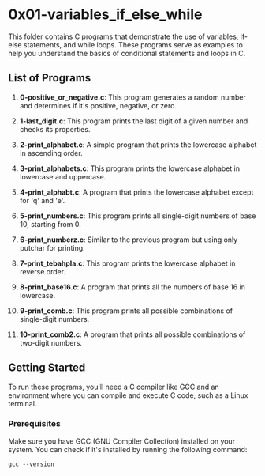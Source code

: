 # 0x01-variables_if_else_while

This folder contains C programs that demonstrate the use of variables, if-else statements, and while loops. These programs serve as examples to help you understand the basics of conditional statements and loops in C.

## List of Programs

1. **0-positive_or_negative.c**: This program generates a random number and determines if it's positive, negative, or zero.

2. **1-last_digit.c**: This program prints the last digit of a given number and checks its properties.

3. **2-print_alphabet.c**: A simple program that prints the lowercase alphabet in ascending order.

4. **3-print_alphabets.c**: This program prints the lowercase alphabet in lowercase and uppercase.

5. **4-print_alphabt.c**: A program that prints the lowercase alphabet except for 'q' and 'e'.

6. **5-print_numbers.c**: This program prints all single-digit numbers of base 10, starting from 0.

7. **6-print_numberz.c**: Similar to the previous program but using only putchar for printing.

8. **7-print_tebahpla.c**: This program prints the lowercase alphabet in reverse order.

9. **8-print_base16.c**: A program that prints all the numbers of base 16 in lowercase.

10. **9-print_comb.c**: This program prints all possible combinations of single-digit numbers.

11. **10-print_comb2.c**: A program that prints all possible combinations of two-digit numbers.

## Getting Started

To run these programs, you'll need a C compiler like GCC and an environment where you can compile and execute C code, such as a Linux terminal.

### Prerequisites

Make sure you have GCC (GNU Compiler Collection) installed on your system. You can check if it's installed by running the following command:

```shell
gcc --version

